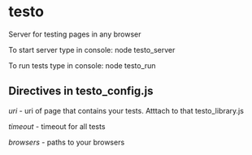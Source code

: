testo
=====

Server for testing pages in any browser

To start server type in console:
    node testo_server

To run tests type in console:
    node testo_run

Directives in testo_config.js
-----------------------------

*uri* - uri of page that contains your tests. Atttach to that testo_library.js

*timeout* - timeout for all tests

*browsers* - paths to your browsers
